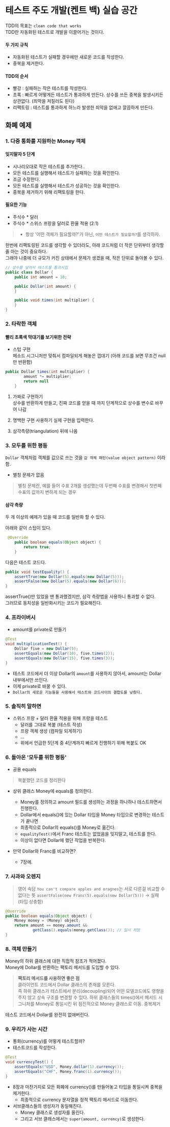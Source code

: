 # 테스트 주도 개발(켄트 백) 실습 공간

TDD의 목표는 `clean code that works`   
TDD란 자동화된 테스트로 개발을 이끌어가는 것이다.  

#### 두 가지 규칙
- 자동화된 테스트가 실패할 경우에만 새로운 코드를 작성한다.
- 중복을 제거한다.

#### TDD의 순서
- 빨강 : 실패하는 작은 테스트를 작성한다.
- 초록 : 빠르게 어떻게든 테스트가 통과하게 만든다. 상수를 쓰든 중복을 발생시키든 상관없다. (죄악을 저질러도 된다)
- 리팩토링 : 테스트를 통과하게 하느라 발생한 죄악을 없애고 깔끔하게 만든다.

## 화폐 예제
### 1. 다중 통화를 지원하는 Money 객체
#### 잊지말자 5 단계
- 시나리오대로 작은 테스트를 추가한다..
- 모든 테스트를 실행해서 테스트가 실패하는 것을 확인한다. 
- 조금 수정한다.
- 모든 테스트를 실행해서 테스트가 성공하는 것을 확인한다.
- 중복을 제거하기 위해 리팩토링을 한다.

#### 필요한 기능
- 주식수 * 달러
- 주식수 * 스위스 프랑을 달러로 환율 적용 (2:1)

> - 항상 '어떤 객체가 필요할까?'가 아닌, `어떤 테스트가 필요할까?`를 생각하자.

한번에 리팩토링된 코드를 생각할 수 있더라도, 아래 코드처럼 더 작은 단위부터 생각할 줄 아는 것이 중요하다.  
그래야 나중에 더 규모가 커진 상태에서 문제가 생겼을 때, 작은 단위로 돌아볼 수 있다.  
```java
// 상수를 넣어서 테스트를 통과시킴 
public class Dollar {
    public int amount = 10;

    public Dollar(int amount) {
    }

    public void times(int multiplier) {
    }
}
```

### 2. 타락한 객체
#### 빨리 초록색 막대기를 보기위한 전략
- 스텁 구현  
메소드 시그니처만 맞춰서 컴파일되게 해놓은 껍데기 (아래 코드를 보면 무조건 null만 반환함)
```java
public Dollar times(int multiplier) {
        amount *= multiplier;
        return null
    }
```

1. 가짜로 구현하기  
상수를 반환하게 만들고, 진짜 코드를 얻을 때 까지 단계적으로 상수를 변수로 바꾸어 나감
   
2. 명백한 구현 사용하기
실제 구현을 입력한다.
   
3. 삼각측량(triangulation)
뒤에 나옴

### 3. 모두를 위한 평등
`Dollar` 객체처럼 객체를 값으로 쓰는 것을 `값 객체 패턴(value object pattern)` 이라 함.
- 별칭 문제가 없음
> 별칭 문제란, 예를 들어 수표 2개를 생성했는데 두번째 수표를 변경해서 첫번째 수표의 값까지 변하게 되는 경우

#### 삼각 측량
두 개 이상의 예제가 있을 때 코드를 일반화 할 수 있다.

아래와 같이 스텁이 있다.
```java
 @Override
    public boolean equals(Object object) {
        return true;
    }
```

다음은 테스트 코드다.
```java
public void testEquality() {
    assertTrue(new Dollar(5).equals(new Dollar(5)));
    assertFalse(new Dollar(5).equals(new Dollar(6)));
} 
```
assertTrue()만 있었을 땐 통과했겠지만, 삼각 측량법을 사용하니 통과할 수 없다.  
그러므로 동치성을 일반화시키는 코드가 필요해진다.


### 4. 프라이버시
- amount를 private로 만들기
```java
@Test
void multiplicationTest() {
    Dollar five = new Dollar(5);
    assertEquals(new Dollar(10), five.times(2));
    assertEquals(new Dollar(15), five.times(3));
}
```
- 테스트 코드에서 더 이상 Dollar의 `amount`를 사용하지 않아서, amount는 Dollar 내부에서만 쓰인다.
- 이제 private로 바꿀 수 있다.
- `Dollar의 새로운 기능들을 사용해서 테스트와 코드사이의 결합도를 낮췄다.`

### 5. 솔직히 말하면
- 스위스 프랑 + 달러 환율 적용을 위해 프랑을 테스트
    - 달러를 그대로 복붙 (테스트 작성)
    - 프랑 객체 생성 (컴파일 되게하기)
    - ...
    - 위에서 언급한 5단계 중 4단계까지 빠르게 진행하기 위해 복붙도 OK
    
### 6. 돌아온 '모두를 위한 평등'
- 공용 equals 
> 복붙했던 코드를 정리한다
- 상위 클래스 Money에 equals를 정의한다.
    - Money를 정의하고 amount 필드를 생성하는 과정을 하나하나 테스트하면서 진행한다.
    - Dollar에서 equals()에 있는 Dollar 타입을 Money 타입으로 변경하는 테스트가 끝나면
    - 최종적으로 Dollar의 equals()를 Money로 옮긴다.
    - `equalityTest()`에서 Franc 테스트는 없었음을 잊지말고, 테스트를 한다.
    - 이상이 없다면 Dollar에 했던 작업을 반복한다.
    
- 만약 Dollar와 Franc를 비교하면?
    - 7장에.
    

### 7. 사과와 오렌지
> 영어 속담 `You can't compare apples and oragnes`는 서로 다른걸 비교할 수 없다는 뜻
`assertFalse(new Franc(5).equals(new Dollar(5)))` -> 실패 (타입 상충함)

```java
@Override
public boolean equals(Object object) {
    Money money = (Money) object;
    return amount == money.amount &&
            getClass().equals(money.getClass()); // 임시 처방
}
```

### 8. 객체 만들기
Money의 하위 클래스에 대한 직접적 참조가 적어졌다.  
Money에 Dollar를 반환하는 팩토리 메서드를 도입할 수 있다.  
> **팩토리 메서드를 사용하면 좋은 점**  
> 클라이언트 코드에서 Dollar 클래스의 존재를 모른다.  
> 즉 하위 클래스가 테스트에서 분리(decoupling)되어 어떤 모델코드에도 영향을 주지 않고 상속 구조를 변경할 수 있다.
하위 클래스들의 times()에서 메서드 시그니처를 Money로 통일시킨 뒤 점진적으로 Money 클래스로 이동. 중복제거

테스트 코드에서 Dollar를 완전히 없애버린다.

### 9. 우리가 사는 시간
- 통화(currency)를 어떻게 테스트할까?
- 테스트코드를 작성한다.
```java
@Test
void currencyTest() {
    assertEquals("USD", Money.dollar(1).currency());
    assertEquals("CHF", Money.franc(1).currency());
}
```
- 8장과 마찬가지로 모든 화폐에 currency()를 만들어놓고 타입을 통일시켜 중복을 제거한다.
    - 최종적으로 currency 문자열을 정적 팩토리 메서드로 이동한다.
- 서브클래스들의 생성자가 동일해진다. 
    - Money 클래스로 생성자를 올린다.
    - 그리고 서브 클래스에서는 `super(amount, currency)`로 생성한다.

